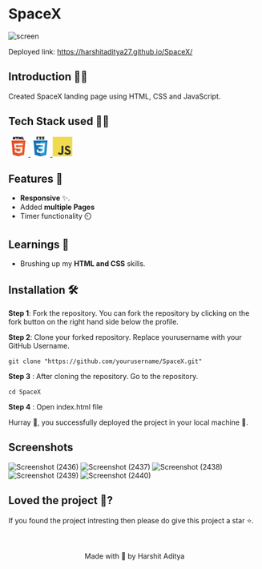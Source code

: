 # SpaceX 

![screen](https://user-images.githubusercontent.com/71604531/184958310-971b596f-5a2e-412c-be48-023177cc4a4f.jpg)

Deployed link: https://harshitaditya27.github.io/SpaceX/ 

## Introduction 🐱‍💻
Created SpaceX landing page using HTML, CSS and JavaScript.
## Tech Stack used 👨‍💻
<p align="left"> 
  <a href="https://www.w3.org/html/" target="_blank"> <img src="https://raw.githubusercontent.com/devicons/devicon/master/icons/html5/html5-original-wordmark.svg" alt="html5" width="40" height="40"/> </a>  <a href="https://www.w3schools.com/css/" target="_blank"> <img src="https://raw.githubusercontent.com/devicons/devicon/master/icons/css3/css3-original-wordmark.svg" alt="css3" width="40" height="40"/> </a> 
  <a href="https://developer.mozilla.org/en-US/docs/Web/JavaScript" target="_blank"> <img src="https://raw.githubusercontent.com/devicons/devicon/master/icons/javascript/javascript-original.svg" alt="javascript" width="40" height="40"/> </a>

## Features 🧰

- **Responsive** ✨. 
- Added **multiple Pages** 
- Timer functionality ⏲️

## Learnings 📝
  
- Brushing up my **HTML and CSS** skills.

## Installation 🛠️
  **Step 1**: Fork the repository. You can fork the repository by clicking on the fork button on the right hand side below the profile.<br> 

  **Step 2**: Clone your forked repository. Replace yourusername with your GitHub Username. 
  
  ```
git clone "https://github.com/yourusername/SpaceX.git"
``` 
  **Step 3** : After cloning the repository. Go to the repository. 
  
  ```
cd SpaceX
``` 
  **Step 4** : Open index.html file 
  
Hurray 🥳, you successfully deployed the project in your local machine 🎉. 
  
  ## Screenshots  
  
 ![Screenshot (2436)](https://user-images.githubusercontent.com/71604531/184962407-a1dd1430-c8ba-4ec3-b31a-afd4871f309d.png)
![Screenshot (2437)](https://user-images.githubusercontent.com/71604531/184962467-5428eb58-4360-448d-a63d-6e74163f2582.png)
![Screenshot (2438)](https://user-images.githubusercontent.com/71604531/184962538-a6071c2e-e9c3-4e0d-b53a-c1a6d8817398.png)
![Screenshot (2439)](https://user-images.githubusercontent.com/71604531/184962618-12edf136-5e1f-40ce-8006-3cd5cbee738e.png)
![Screenshot (2440)](https://user-images.githubusercontent.com/71604531/184962631-87c6d9e2-2337-4bb9-873a-365648176360.png)

  
  ## Loved the project 💖? 
  
  If you found the project intresting then please do give this project a star ⭐. 
  <br> <br> <br>
   <p align="center" width="100%">
   Made with 💖 by Harshit Aditya   
</p>

